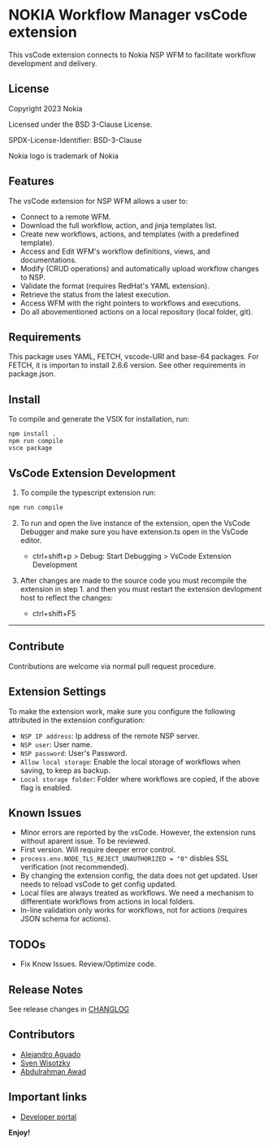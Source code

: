 # NOKIA Workflow Manager vsCode extension 

This vsCode extension connects to Nokia NSP WFM to facilitate workflow development and delivery.

## License

Copyright 2023 Nokia

Licensed under the BSD 3-Clause License.

SPDX-License-Identifier: BSD-3-Clause

Nokia logo is trademark of Nokia

## Features

The vsCode extension for NSP WFM allows a user to:

* Connect to a remote WFM.
* Download the full workflow, action, and jinja templates list.
* Create new workflows, actions, and templates (with a predefined template).
* Access and Edit WFM's workflow definitions, views, and documentations.
* Modify (CRUD operations) and automatically upload workflow changes to NSP.
* Validate the format (requires RedHat's YAML extension).
* Retrieve the status from the latest execution.
* Access WFM with the right pointers to workflows and executions.
* Do all abovementioned actions on a local repository (local folder, git).

## Requirements

This package uses YAML, FETCH, vscode-URI and base-64 packages. For FETCH, it is importan to install 2.6.6 version. See other requirements in package.json.

## Install

To compile and generate the VSIX for installation, run:

    npm install .
    npm run compile
    vsce package


## VsCode Extension Development

1. To compile the typescript extension run:

```bash
npm run compile
```

2. To run and open the live instance of the extension, open the VsCode Debugger and make sure you have extension.ts open in the VsCode editor.
    - ctrl+shift+p > Debug: Start Debugging >  VsCode Extension Development

3. After changes are made to the source code you  must recompile the extension in step 1. and then you must restart the extension devlopment host to reflect the changes:
    - ctrl+shift+F5
____

## Contribute

Contributions are welcome via normal pull request procedure.

## Extension Settings

To make the extension work, make sure you configure the following attributed in the extension configuration:

* `NSP IP address`: Ip address of the remote NSP server.
* `NSP user`: User name.
* `NSP password`: User's Password.
* `Allow local storage`: Enable the local storage of workflows when saving, to keep as backup.
* `Local storage folder`: Folder where workflows are copied, if the above flag is enabled.

## Known Issues

* Minor errors are reported by the vsCode. However, the extension runs without aparent issue. To be reviewed.
* First version. Will require deeper error control.
* `process.env.NODE_TLS_REJECT_UNAUTHORIZED = "0"` disbles SSL verification (not recommended).
* By changing the extension config, the data does not get updated. User needs to reload vsCode to get config updated.
* Local files are always treated as workflows. We need a mechanism to differentiate workflows from actions in local folders.
* In-line validation only works for workflows, not for actions (requires JSON schema for actions).

## TODOs

* Fix Know Issues. Review/Optimize code.

## Release Notes

See release changes in [CHANGLOG](./CHANGELOG.md)

## Contributors

* [Alejandro Aguado](mailto:alejandro.aguado_martin@nokia.com)
* [Sven Wisotzky](mailto:sven.wisotzky@nokia.com)
* [Abdulrahman Awad](mailto:abdulrahmansawad@gmail.com)


## Important links

* [Developer portal](https://network.developer.nokia.com/learn/23_4/network-programmability-automation-frameworks/workflow-manager-framework/wfm-workflow-development/)


**Enjoy!**
